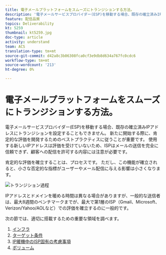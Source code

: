 ```yaml
---
title: 電子メールプラットフォームをスムーズにトランジションする方法。
description: '電子メールサービスプロバイダー(ESP)を移動する場合、既存の確立済みIPアドレスにトランジションを設定することもできません。 新たに開始する際に、肯定的な評価を開発するためのベストプラクティスに従うことが重要です。 '
feature: 配信品質
topics: Deliverability
kt: 5259
thumbnail: kt5259.jpg
doc-type: article
activity: understand
team: ACS
translation-type: tm+mt
source-git-commit: d42a8c3b06308fca0cf3e9db8d634a767fc0cdc6
workflow-type: tm+mt
source-wordcount: '213'
ht-degree: 0%

---
```



# 電子メールプラットフォームをスムーズにトランジションする方法。

電子メールサービスプロバイダー(ESP)を移動する場合、既存の確立済みIPアドレスにトランジションを設定することもできません。 新たに開始する際に、肯定的な評価を開発するためのベストプラクティスに従うことが重要です。 使用する新しいIPアドレスは評価を受けていないため、ISPはメールの送信を完全に信頼できず、顧客への配信を許可する内容には注意が必要です。

肯定的な評価を確立することは、プロセスです。 ただし、この機能が確立されると、小さな否定的な指標がユーザーやメール配信に与える影響は小さくなります。

![トランジション過程](../assets/transition-process.png)

IPアドレスとドメインを暖める時間は異なる場合がありますが、一般的な送信者は、最大8週間のベンチマークまでが、最大で第1層のISP（Gmail、Microsoft、Verizon/Yahoo/AOLなど）での評価を確立するのに一般的です。

次の節では、適切に搭載するための重要な領域を調べます。

1. [インフラ](/help/transition-process/infrastructure.md)
2. [ターゲット条件](/help/transition-process/targeting-criteria.md)
3. [IP暖機中のISP固有の考慮事項](/help/transition-process/isp-specific-considerations-during-ip-warming.md)
4. [ボリューム](/help/transition-process/volume.md)
